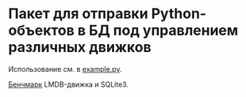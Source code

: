 # Пакет для отправки Python-объектов в БД под управлением различных движков

Использование см. в [example.py](./example.py).

[Бенчмарк](./benchmark.py) LMDB-движка и SQLite3.
